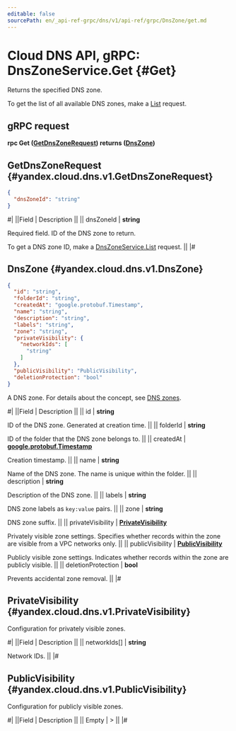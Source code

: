```yaml
---
editable: false
sourcePath: en/_api-ref-grpc/dns/v1/api-ref/grpc/DnsZone/get.md
---
```


# Cloud DNS API, gRPC: DnsZoneService.Get {#Get}

Returns the specified DNS zone.

To get the list of all available DNS zones, make a [List](/docs/dns/api-ref/grpc/DnsZone/list#List) request.

## gRPC request

**rpc Get ([GetDnsZoneRequest](#yandex.cloud.dns.v1.GetDnsZoneRequest)) returns ([DnsZone](#yandex.cloud.dns.v1.DnsZone))**

## GetDnsZoneRequest {#yandex.cloud.dns.v1.GetDnsZoneRequest}

```json
{
  "dnsZoneId": "string"
}
```

#|
||Field | Description ||
|| dnsZoneId | **string**

Required field. ID of the DNS zone to return.

To get a DNS zone ID, make a [DnsZoneService.List](/docs/dns/api-ref/grpc/DnsZone/list#List) request. ||
|#

## DnsZone {#yandex.cloud.dns.v1.DnsZone}

```json
{
  "id": "string",
  "folderId": "string",
  "createdAt": "google.protobuf.Timestamp",
  "name": "string",
  "description": "string",
  "labels": "string",
  "zone": "string",
  "privateVisibility": {
    "networkIds": [
      "string"
    ]
  },
  "publicVisibility": "PublicVisibility",
  "deletionProtection": "bool"
}
```

A DNS zone. For details about the concept, see [DNS zones](/docs/dns/concepts/dns-zone).

#|
||Field | Description ||
|| id | **string**

ID of the DNS zone. Generated at creation time. ||
|| folderId | **string**

ID of the folder that the DNS zone belongs to. ||
|| createdAt | **[google.protobuf.Timestamp](https://developers.google.com/protocol-buffers/docs/reference/google.protobuf#timestamp)**

Creation timestamp. ||
|| name | **string**

Name of the DNS zone.
The name is unique within the folder. ||
|| description | **string**

Description of the DNS zone. ||
|| labels | **string**

DNS zone labels as `key:value` pairs. ||
|| zone | **string**

DNS zone suffix. ||
|| privateVisibility | **[PrivateVisibility](#yandex.cloud.dns.v1.PrivateVisibility)**

Privately visible zone settings.
Specifies whether records within the zone are visible from a VPC networks only. ||
|| publicVisibility | **[PublicVisibility](#yandex.cloud.dns.v1.PublicVisibility)**

Publicly visible zone settings.
Indicates whether records within the zone are publicly visible. ||
|| deletionProtection | **bool**

Prevents accidental zone removal. ||
|#

## PrivateVisibility {#yandex.cloud.dns.v1.PrivateVisibility}

Configuration for privately visible zones.

#|
||Field | Description ||
|| networkIds[] | **string**

Network IDs. ||
|#

## PublicVisibility {#yandex.cloud.dns.v1.PublicVisibility}

Configuration for publicly visible zones.

#|
||Field | Description ||
|| Empty | > ||
|#